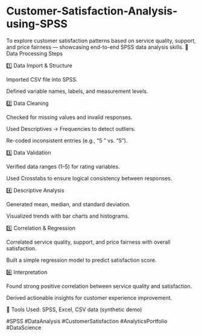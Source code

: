 # Customer-Satisfaction-Analysis-using-SPSS
To explore customer satisfaction patterns based on service quality, support, and price fairness — showcasing end-to-end SPSS data analysis skills.
🧩 Data Processing Steps

1️⃣ Data Import & Structure

Imported CSV file into SPSS.

Defined variable names, labels, and measurement levels.

2️⃣ Data Cleaning

Checked for missing values and invalid responses.

Used Descriptives → Frequencies to detect outliers.

Re-coded inconsistent entries (e.g., “5 ” vs. “5”).

3️⃣ Data Validation

Verified data ranges (1–5) for rating variables.

Used Crosstabs to ensure logical consistency between responses.

4️⃣ Descriptive Analysis

Generated mean, median, and standard deviation.

Visualized trends with bar charts and histograms.

5️⃣ Correlation & Regression

Correlated service quality, support, and price fairness with overall satisfaction.

Built a simple regression model to predict satisfaction score.

6️⃣ Interpretation

Found strong positive correlation between service quality and satisfaction.

Derived actionable insights for customer experience improvement.

📌 Tools Used:
SPSS, Excel, CSV data (synthetic demo)

#SPSS #DataAnalysis #CustomerSatisfaction #AnalyticsPortfolio #DataScience

